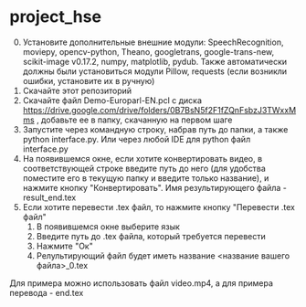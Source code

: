 # project_hse

0. Установите дополнительные внешние модули: SpeechRecognition, moviepy, opencv-python, Theano, googletrans, google-trans-new, scikit-image v0.17.2, numpy, matplotlib, pydub. Также автоматически должны были установиться модули Pillow, requests (если возникли ошибки, установите их в ручную)
1. Скачайте этот репозиторий
2. Скачайте файл Demo-Europarl-EN.pcl с диска https://drive.google.com/drive/folders/0B7BsN5f2F1fZQnFsbzJ3TWxxMms , добавьте ее в папку, скачанную на первом шаге
3. Запустите через командную строку, набрав путь до папки, а также python interface.py. Или через любой IDE для python файл interface.py
4. На появившемся окне, если хотите конвертировать видео, в соответствующей строке введите путь до него (для удобства поместите его в текущую папку и введите только название), и нажмите кнопку "Конвертировать". Имя результирующего файла - result_end.tex
5. Если хотите перевести .tex файл, то нажмите кнопку "Перевести .tex файл"
      1) В появившемся окне выберите язык
      2) Введите путь до .tex файла, который требуется перевести
      3) Нажмите "Ок"
      4) Релультирующий файл будет иметь название <название вашего файла>_0.tex

Для примера можно использовать файл video.mp4, а для примера перевода - end.tex
